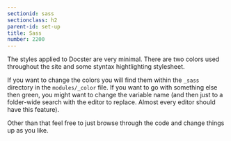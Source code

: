 ```yaml
---
sectionid: sass
sectionclass: h2
parent-id: set-up
title: Sass
number: 2200
---
```

The styles applied to Docster are very minimal. There are two colors used throughout the site and some styntax hightlighting stylesheet.

If you want to change the colors you will find them within the `_sass` directory in the `modules/_color` file. If you want to go with something else then green, you might want to change the variable name (and then just to a folder-wide search with the editor to replace. Almost every editor should have this feature).

Other than that feel free to just browse through the code and change things up as you like.